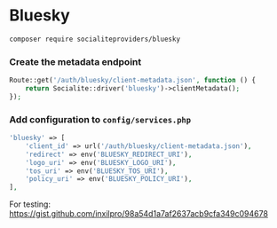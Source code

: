# Bluesky

```bash
composer require socialiteproviders/bluesky
```

### Create the metadata endpoint

```php
Route::get('/auth/bluesky/client-metadata.json', function () {
    return Socialite::driver('bluesky')->clientMetadata();
});
```

### Add configuration to `config/services.php`

```php
'bluesky' => [    
    'client_id' => url('/auth/bluesky/client-metadata.json'),
    'redirect' => env('BLUESKY_REDIRECT_URI'),
    'logo_uri' => env('BLUESKY_LOGO_URI'),
    'tos_uri' => env('BLUESKY_TOS_URI'),
    'policy_uri' => env('BLUESKY_POLICY_URI'),
],
```

For testing:
https://gist.github.com/inxilpro/98a54d1a7af2637acb9cfa349c094678
